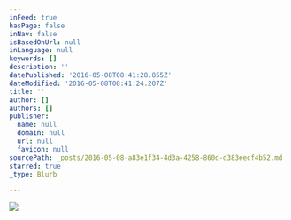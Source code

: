 ```yaml
---
inFeed: true
hasPage: false
inNav: false
isBasedOnUrl: null
inLanguage: null
keywords: []
description: ''
datePublished: '2016-05-08T08:41:28.855Z'
dateModified: '2016-05-08T08:41:24.207Z'
title: ''
author: []
authors: []
publisher:
  name: null
  domain: null
  url: null
  favicon: null
sourcePath: _posts/2016-05-08-a83e1f34-4d3a-4258-860d-d383eecf4b52.md
starred: true
_type: Blurb

---
```

![](https://the-grid-user-content.s3-us-west-2.amazonaws.com/3eb7d7ab-d6fc-45d0-9a29-c8cb92c9597e.jpg)